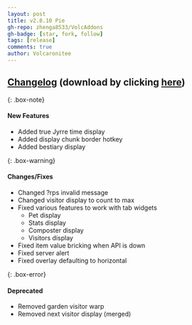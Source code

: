```yaml
---
layout: post
title: v2.8.10 Pie
gh-repo: zhenga8533/VolcAddons
gh-badge: [star, fork, follow]
tags: [release]
comments: true
author: Volcaronitee
---
```


## [Changelog](https://github.com/zhenga8533/VolcAddons/releases/tag/v2.8.10) (download by clicking [here](https://github.com/zhenga8533/VolcAddons/releases/download/v2.8.10/VolcAddons.zip))

{: .box-note}

#### New Features

- Added true Jyrre time display
- Added display chunk border hotkey
- Added bestiary display

{: .box-warning}

#### Changes/Fixes

- Changed ?rps invalid message
- Changed visitor display to count to max
- Fixed various features to work with tab widgets
  - Pet display
  - Stats display
  - Composter display
  - Visitors display
- Fixed item value bricking when API is down
- Fixed server alert
- Fixed overlay defaulting to horizontal

{: .box-error}

#### Deprecated

- Removed garden visitor warp
- Removed next visitor display (merged)
